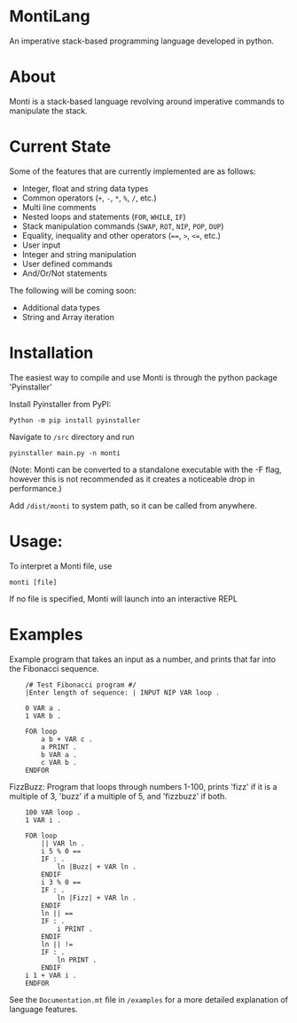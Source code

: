 # MontiLang
An imperative stack-based programming language developed in python.

# About
Monti is a stack-based language revolving around imperative commands to manipulate the stack. 

# Current State
Some of the features that are currently implemented are as follows:

* Integer, float and string data types
* Common operators (`+`, `-`, `*`, `%`, `/`, etc.)
* Multi line comments
* Nested loops and statements (`FOR`, `WHILE`, `IF`)
* Stack manipulation commands (`SWAP`, `ROT`, `NIP`, `POP`, `DUP`)
* Equality, inequality and other operators (`==`, `>`, `<=`, etc.)
* User input
* Integer and string manipulation
* User defined commands
* And/Or/Not statements

The following will be coming soon:

* Additional data types
* String and Array iteration

# Installation

The easiest way to compile and use Monti is through the python package 'Pyinstaller'

Install Pyinstaller from PyPI:

    Python -m pip install pyinstaller

Navigate to `/src` directory and run

    pyinstaller main.py -n monti

(Note: Monti can be converted to a standalone executable with the -F flag, however this is not recommended as it creates a noticeable drop in performance.)

Add `/dist/monti` to system path, so it can be called from anywhere.

# Usage:
To interpret a Monti file, use 

    monti [file]
If no file is specified, Monti will launch into an interactive REPL

# Examples

Example program that takes an input as a number, and prints that far into the Fibonacci sequence.

        /# Test Fibonacci program #/
        |Enter length of sequence: | INPUT NIP VAR loop .

        0 VAR a .
        1 VAR b .

        FOR loop
            a b + VAR c .
            a PRINT .
            b VAR a .
            c VAR b .
        ENDFOR

FizzBuzz: Program that loops through numbers 1-100, prints 'fizz' if it is a multiple of 3, 'buzz' if a multiple of 5, and 'fizzbuzz' if both.

        100 VAR loop .
        1 VAR i .

        FOR loop
            || VAR ln .
            i 5 % 0 == 
            IF : .
                ln |Buzz| + VAR ln .
            ENDIF
            i 3 % 0 ==
            IF : .
                ln |Fizz| + VAR ln .
            ENDIF
            ln || ==
            IF : .
                i PRINT .
            ENDIF
            ln || !=
            IF : .
                ln PRINT .
            ENDIF
        i 1 + VAR i .
        ENDFOR
See the `Documentation.mt` file in `/examples` for a more detailed explanation of language features.
